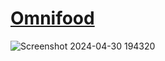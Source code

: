 <a href="https://omnifood.dev/"><h1>Omnifood</h1><a>
![Screenshot 2024-04-30 194320](https://github.com/Vaikunth-Gangboir/Omnifood/assets/161679709/bc5d9411-4fdc-4868-a09a-47814e1e85d2)
